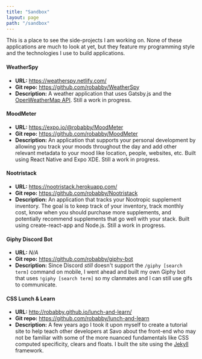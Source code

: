 ```yaml
---
title: "Sandbox"
layout: page
path: "/sandbox"
---
```


This is a place to see the side-projects I am working on.  None of these applications are much to look at yet, but they feature my programming style and the technologies I use to build applications.

#### WeatherSpy

+ __URL:__ https://weatherspy.netlify.com/
+ __Git repo:__ https://github.com/robabby/WeatherSpy
+ __Description:__ A weather application that uses Gatsby.js and the [OpenWeatherMap API](https://openweathermap.org/api).  Still a work in progress.

#### MoodMeter

+ __URL:__ https://expo.io/@robabby/MoodMeter
+ __Git repo:__ https://github.com/robabby/MoodMeter
+ __Description:__ An application that supports your personal development by allowing you track your moods throughout the day and add other relevant metadata to your mood like location, people, websites, etc.  Built using React Native and Expo XDE.  Still a work in progress.

#### Nootristack

+ __URL:__ https://nootristack.herokuapp.com/
+ __Git repo:__ https://github.com/robabby/Nootristack
+ __Description:__ An application that tracks your Nootropic supplement inventory.  The goal is to keep track of your inventory, track monthly cost, know when you should purchase more supplements, and potentially recommend supplements that go well with your stack. Built using create-react-app and Node.js. Still a work in progress.

#### Giphy Discord Bot

+ __URL:__ *N/A*
+ __Git repo:__ https://github.com/robabby/giphy-bot
+ __Description:__ Since Discord _still_ doesn't support the `/giphy [search term]` command on mobile, I went ahead and built my own Giphy bot that uses `!giphy [search term]` so my clanmates and I can still use gifs to communicate.

#### CSS Lunch & Learn

+ __URL:__ http://robabby.github.io/lunch-and-learn/
+ __Git repo:__ https://github.com/robabby/lunch-and-learn
+ __Description:__ A few years ago I took it upon myself to create a tutorial site to help teach other developers at Savo about the front-end who may not be familiar with some of the more nuanced fundamentals like CSS computed specificity, clears and floats.  I built the site using the [Jekyll](https://jekyllrb.com/) framework.


<!-- Morbi in sem quis dui placerat ornare. Pellentesque odio nisi, euismod in, pharetra a, ultricies in, diam. Sed arcu. Cras consequat.

Mauris placerat eleifend leo. Quisque sit amet est et sapien ullamcorper pharetra. Vestibulum erat wisi, condimentum sed, commodo vitae, ornare sit amet, wisi. Aenean fermentum, elit eget tincidunt condimentum, eros ipsum rutrum orci, sagittis tempus lacus enim ac dui.

![Donec eu libero sit amet quam egestas semper. Aenean ultricies mi vitae est. Mauris placerat eleifend leo. Quisque sit amet est et sapien ullamcorper pharetra. Vestibulum erat wisi, condimentum sed, commodo vitae, ornare sit amet, wisi.](./1.jpg)

*Donec eu libero sit amet quam egestas semper. Aenean ultricies mi vitae est. Mauris placerat eleifend leo. Quisque sit amet est et sapien ullamcorper pharetra. Vestibulum erat wisi, condimentum sed, commodo vitae, ornare sit amet, wisi.*

## Header Level 2

Praesent dapibus, neque id cursus faucibus, tortor neque egestas augue, eu vulputate magna eros eu erat. Aliquam erat volutpat. Nam dui mi, tincidunt quis, accumsan porttitor, facilisis luctus, metus.

+ **Lorem ipsum** dolor sit amet, consectetuer adipiscing elit.
+ Aliquam tincidunt mauris eu risus.
+ Vestibulum auctor dapibus neque.

### Header Level 3

Phasellus ultrices nulla quis nibh. Quisque a lectus. Donec **consectetuer** ligula vulputate sem tristique cursus. Nam nulla quam, gravida non, commodo a, sodales sit amet, nisi.

Pellentesque fermentum dolor. Aliquam quam lectus, facilisis auctor, ultrices ut, elementum vulputate, nunc.

#### Header Level 4

Vestibulum tortor quam, feugiat vitae, ultricies eget, tempor sit amet, ante. Donec eu libero sit amet quam egestas semper. Aenean ultricies mi vitae est. -->
